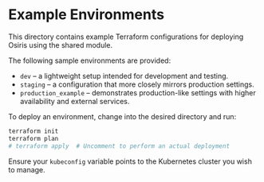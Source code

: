# Example Environments

This directory contains example Terraform configurations for deploying Osiris using the shared module.

The following sample environments are provided:

- `dev` – a lightweight setup intended for development and testing.
- `staging` – a configuration that more closely mirrors production settings.
- `production_example` – demonstrates production-like settings with higher availability and external services.

To deploy an environment, change into the desired directory and run:

```bash
terraform init
terraform plan
# terraform apply  # Uncomment to perform an actual deployment
```

Ensure your `kubeconfig` variable points to the Kubernetes cluster you wish to manage.
